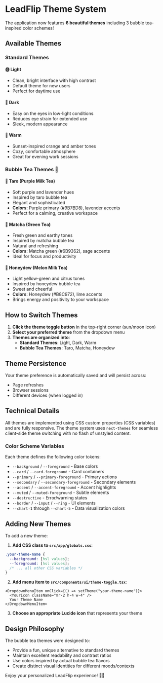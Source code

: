 # LeadFlip Theme System

The application now features **6 beautiful themes** including 3 bubble tea-inspired color schemes!

## Available Themes

### Standard Themes

#### 🌞 Light
- Clean, bright interface with high contrast
- Default theme for new users
- Perfect for daytime use

#### 🌙 Dark
- Easy on the eyes in low-light conditions
- Reduces eye strain for extended use
- Sleek, modern appearance

#### 🌅 Warm
- Sunset-inspired orange and amber tones
- Cozy, comfortable atmosphere
- Great for evening work sessions

### Bubble Tea Themes 🧋

#### 💜 Taro (Purple Milk Tea)
- Soft purple and lavender hues
- Inspired by taro bubble tea
- Elegant and sophisticated
- **Colors**: Purple primary (#9B7BD8), lavender accents
- Perfect for a calming, creative workspace

#### 🍵 Matcha (Green Tea)
- Fresh green and earthy tones
- Inspired by matcha bubble tea
- Natural and refreshing
- **Colors**: Matcha green (#6B9362), sage accents
- Ideal for focus and productivity

#### 🍈 Honeydew (Melon Milk Tea)
- Light yellow-green and citrus tones
- Inspired by honeydew bubble tea
- Sweet and cheerful
- **Colors**: Honeydew (#B8C972), lime accents
- Brings energy and positivity to your workspace

## How to Switch Themes

1. **Click the theme toggle button** in the top-right corner (sun/moon icon)
2. **Select your preferred theme** from the dropdown menu
3. **Themes are organized into**:
   - **Standard Themes**: Light, Dark, Warm
   - **Bubble Tea Themes**: Taro, Matcha, Honeydew

## Theme Persistence

Your theme preference is automatically saved and will persist across:
- Page refreshes
- Browser sessions
- Different devices (when logged in)

## Technical Details

All themes are implemented using CSS custom properties (CSS variables) and are fully responsive. The theme system uses `next-themes` for seamless client-side theme switching with no flash of unstyled content.

### Color Scheme Variables

Each theme defines the following color tokens:
- `--background` / `--foreground` - Base colors
- `--card` / `--card-foreground` - Card containers
- `--primary` / `--primary-foreground` - Primary actions
- `--secondary` / `--secondary-foreground` - Secondary elements
- `--accent` / `--accent-foreground` - Accent highlights
- `--muted` / `--muted-foreground` - Subtle elements
- `--destructive` - Error/warning states
- `--border` / `--input` / `--ring` - UI elements
- `--chart-1` through `--chart-5` - Data visualization colors

## Adding New Themes

To add a new theme:

1. **Add CSS class to `src/app/globals.css`**:
```css
.your-theme-name {
  --background: [hsl values];
  --foreground: [hsl values];
  /* ... all other CSS variables */
}
```

2. **Add menu item to `src/components/ui/theme-toggle.tsx`**:
```tsx
<DropdownMenuItem onClick={() => setTheme("your-theme-name")}>
  <YourIcon className="mr-2 h-4 w-4" />
  Your Theme Name
</DropdownMenuItem>
```

3. **Choose an appropriate Lucide icon** that represents your theme

## Design Philosophy

The bubble tea themes were designed to:
- Provide a fun, unique alternative to standard themes
- Maintain excellent readability and contrast ratios
- Use colors inspired by actual bubble tea flavors
- Create distinct visual identities for different moods/contexts

Enjoy your personalized LeadFlip experience! 🎨🧋
